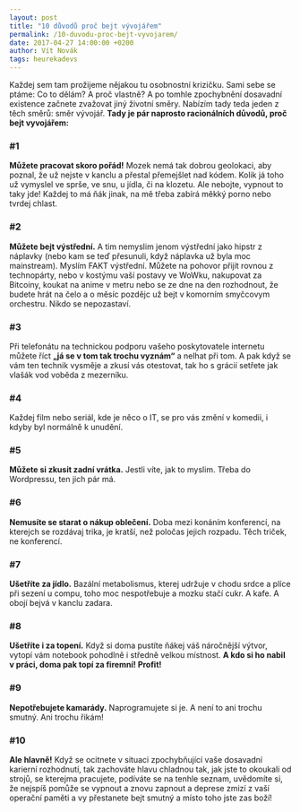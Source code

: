 ```yaml
---
layout: post
title: "10 důvodů proč bejt vývojářem"
permalink: /10-duvodu-proc-bejt-vyvojarem/
date: 2017-04-27 14:00:00 +0200
author: Vít Novák
tags: heurekadevs
---
```


Každej sem tam prožijeme nějakou tu osobnostní krizičku. Sami sebe se ptáme: Co to dělám? A proč vlastně? A po tomhle zpochybnění dosavadní existence začnete zvažovat jiný životní směry. Nabízím tady teda jeden z těch směrů: směr vývojář. **Tady je pár naprosto racionálních důvodů, proč bejt vyvojářem:**

### #1
**Můžete pracovat skoro pořád!** Mozek nemá tak dobrou geolokaci, aby poznal, že už nejste v kanclu a přestal přemejšlet nad kódem. Kolik já toho už vymyslel ve sprše, ve snu, u jídla, či na klozetu. Ale nebojte, vypnout to taky jde! Každej to má ňák jinak, na mě třeba zabírá měkký porno nebo tvrdej chlast.

### #2
**Můžete bejt výstřední.** A tim nemyslim jenom výstřední jako hipstr z náplavky (nebo kam se teď přesunuli, když náplavka už byla moc mainstream). Myslím FAKT výstřední. Můžete na pohovor přijít rovnou z technopárty, nebo v kostýmu vaší postavy ve WoWku, nakupovat za Bitcoiny, koukat na anime v metru nebo se ze dne na den rozhodnout, že budete hrát na čelo a o měsíc pozdějc už bejt v komorním smyčcovym orchestru. Nikdo se nepozastaví.

### #3
Při telefonátu na technickou podporu vašeho poskytovatele internetu můžete říct **„já se v tom tak trochu vyznám“** a nelhat při tom. A pak když se vám ten technik vysměje a zkusí vás otestovat, tak ho s grácií setřete jak vlašák vod voběda z mezerníku.

### #4
Každej film nebo seriál, kde je něco o IT, se pro vás změní v komedii, i kdyby byl normálně k unudění.

### #5
**Můžete si zkusit zadní vrátka.** Jestli víte, jak to myslim. Třeba do Wordpressu, ten jich pár má.

### #6
**Nemusíte se starat o nákup oblečení.** Doba mezi konáním konferencí, na kterejch se rozdávaj trika, je kratší, než poločas jejich rozpadu. Těch triček, ne konferencí.

### #7
**Ušetříte za jídlo.** Bazální metabolismus, kterej udržuje v chodu srdce a plíce při sezení u compu, toho moc nespotřebuje a mozku stačí cukr. A kafe. A obojí bejvá v kanclu zadara.

### #8
**Ušetříte i za topení.** Když si doma pustíte ňákej váš náročnější výtvor, vytopí vám notebook pohodlně i středně velkou místnost. **A kdo si ho nabil v práci, doma pak topí za firemní! Profit!**

### #9
**Nepotřebujete kamarády.** Naprogramujete si je. A není to ani trochu smutný. Ani trochu řikám!

### #10
**Ale hlavně!** Když se ocitnete v situaci zpochybňující vaše dosavadní karierní rozhodnutí, tak zachováte hlavu chladnou tak, jak jste to okoukali od strojů, se kterejma pracujete, podíváte se na tenhle seznam, uvědomíte si, že nejspíš pomůže se vypnout a znovu zapnout a deprese zmizí z vaší operační paměti a vy přestanete bejt smutný a místo toho jste zas boží!
